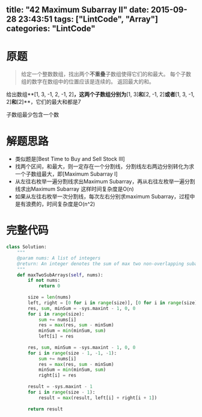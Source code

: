 title: "42 Maximum Subarray II"
date: 2015-09-28 23:43:51
tags: ["LintCode", "Array"]
categories: "LintCode"
---

# 原题
>给定一个整数数组，找出两个**不重叠**子数组使得它们的和最大。
每个子数组的数字在数组中的位置应该是连续的。
返回最大的和。

给出数组**[1, 3, -1, 2, -1, 2]**，这两个子数组分别为**[1, 3]**和**[2, -1, 2]**或者**[1, 3, -1, 2]**和**[2]**，它们的最大和都是7

子数组最少包含一个数

# 解题思路
* 类似题是[Best Time to Buy and Sell Stock III]
* 找两个区间，和最大，则一定存在一个分割线，分割线左右两边分别转化为求一个子数组最大，即[Maximum Subarray I]
* 从左往右枚举一遍分割线求出Maximum Subarray，再从右往左枚举一遍分割线求出Maximum Subarray 这样时间复杂度是O(n)
* 如果从左往右枚举一次分割线，每次左右分别求maximum Subarray，过程中是有浪费的，时间复杂度是O(n^2)

# 完整代码
```python
class Solution:
    """
    @param nums: A list of integers
    @return: An integer denotes the sum of max two non-overlapping subarrays
    """
    def maxTwoSubArrays(self, nums):
        if not nums:
            return 0
            
        size = len(nums)
        left, right = [0 for i in range(size)], [0 for i in range(size)]
        res, sum, minSum = -sys.maxint - 1, 0, 0
        for i in range(size):
            sum += nums[i]
            res = max(res, sum - minSum)
            minSum = min(minSum, sum)
            left[i] = res
            
        res, sum, minSum = -sys.maxint - 1, 0, 0
        for i in range(size - 1, -1, -1):
            sum += nums[i]
            res = max(res, sum - minSum)
            minSum = min(minSum, sum)
            right[i] = res
        
        result = -sys.maxint - 1
        for i in range(size - 1):
            result = max(result, left[i] + right[i + 1])
            
        return result
```